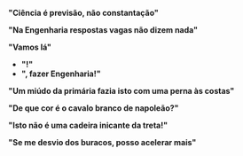 **"Ciência é previsão, não constantação"**

**"Na Engenharia respostas vagas não dizem nada"**

**"Vamos lá"**

* **"!"**
* **", fazer Engenharia!"**

**"Um miúdo da primária fazia isto com uma perna às costas"**

**"De que cor é o cavalo branco de napoleão?"**

**"Isto não é uma cadeira inicante da treta!"**

**"Se me desvio dos buracos, posso acelerar mais"**
